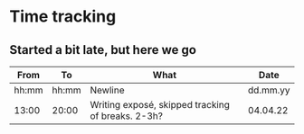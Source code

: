 # Time tracking
## Started a bit late, but here we go

|From|To|What|Date|
|---|---|---|---|
| hh:mm | hh:mm | Newline | dd.mm.yy |
| 13:00 | 20:00 | Writing exposé, skipped tracking of breaks. 2-3h? | 04.04.22 |

